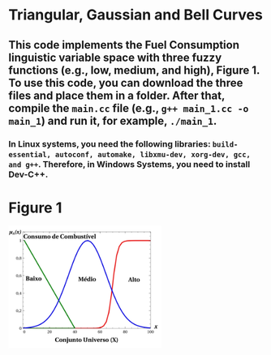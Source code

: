 # Triangular, Gaussian and Bell Curves
## This code implements the Fuel Consumption linguistic variable space with three fuzzy functions (e.g., low, medium, and high), Figure 1. To use this code, you can download the three files and place them in a folder. After that, compile the `main.cc` file (e.g., `g++ main_1.cc -o main_1`) and run it, for example, `./main_1`.
### In Linux systems, you need the following libraries: `build-essential, autoconf, automake, libxmu-dev, xorg-dev, gcc, and g++`. Therefore, in Windows Systems, you need to install Dev-C++.

# Figure 1
<img src="https://github.com/dioxfile/Book_Fuzzy/blob/main/Chapter-2/Seno-tri-func.jpg" width=60% height=60%>

